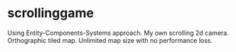 # scrollinggame

Using Entity-Components-Systems approach.
My own scrolling 2d camera.
Orthographic tiled map.
Unlimited map size with no performance loss.
